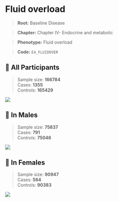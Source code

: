 # Fluid overload

> **Root:** Baseline Disease  

> **Chapter:** Chapter IV- Endocrine and metabolic  

> **Phenotype:** Fluid overload  

> **Code:** `E4_FLUIDOVER`

## 🧪 All Participants  
> Sample size: **166784**  
> Cases: **1355**  
> Controls: **165429**
<img src="/Disease/Figures/ALL/Incidence/E4_FLUIDOVER.png"/>
<CsvTable src="/public/Disease/Data/ALL/Incidence/COX_E4_FLUIDOVER.csv" label="🔍 View full results" />

## 👨 In Males  
> Sample size: **75837**  
> Cases: **791**  
> Controls: **75046**
<img src="/Disease/Figures/Male/Incidence/E4_FLUIDOVER.png"/>
<CsvTable src="/public/Disease/Data/Male/Incidence/COX_E4_FLUIDOVER.csv" label="🔍 View full results" />

## 👩 In Females  
> Sample size: **90947**  
> Cases: **564**  
> Controls: **90383**
<img src="/Disease/Figures/Female/Incidence/E4_FLUIDOVER.png"/>
<CsvTable src="/public/Disease/Data/Female/Incidence/COX_E4_FLUIDOVER.csv" label="🔍 View full results" />
